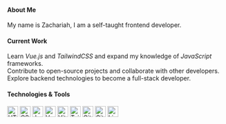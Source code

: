 #### About Me

My name is Zachariah, I am a self-taught frontend developer.  

#### Current Work

Learn _Vue.js_ and _TailwindCSS_ and expand my knowledge of _JavaScript_ frameworks.  
Contribute to open-source projects and collaborate with other developers.  
Explore backend technologies to become a full-stack developer.  

#### Technologies & Tools  

<p align="left">
  <img src="https://cdn.jsdelivr.net/gh/devicons/devicon@latest/icons/html5/html5-original.svg" alt="HTML5" width="25" align="left" style="padding-right:1px;"/>
  <img src="https://cdn.jsdelivr.net/gh/devicons/devicon@latest/icons/css3/css3-original.svg" alt="CSS3" width="25" align="left" style="padding-right:1px;"/>
  <img src="https://cdn.jsdelivr.net/gh/devicons/devicon@latest/icons/javascript/javascript-original.svg" alt="JavaScript" width="25" align="left" style="padding-right:1px;"/>
  <img src="https://cdn.jsdelivr.net/gh/devicons/devicon@latest/icons/vuejs/vuejs-original.svg" alt="Vue.js" width="25" align="left" style="padding-right:1px;"/>
  <img src="https://cdn.jsdelivr.net/gh/devicons/devicon@latest/icons/vitejs/vitejs-original.svg" alt="Vite" width="25" align="left" style="padding-right:1px;"/>
  <img src="https://cdn.jsdelivr.net/gh/devicons/devicon@latest/icons/tailwindcss/tailwindcss-original.svg" alt="TailwindCSS" width="25" align="left" style="padding-right:1px;"/>
  <img src="https://cdn.jsdelivr.net/gh/devicons/devicon@latest/icons/git/git-original.svg" alt="Git" width="25" align="left" style="padding-right:1px;"/>
  <img src="https://cdn.jsdelivr.net/gh/devicons/devicon@latest/icons/github/github-original.svg" alt="GitHub" width="25" align="left" style="padding-right:1px;"/>
  <img src="https://cdn.jsdelivr.net/gh/devicons/devicon@latest/icons/linux/linux-original.svg" alt="Linux" width="25" align="left"/>
</p>
